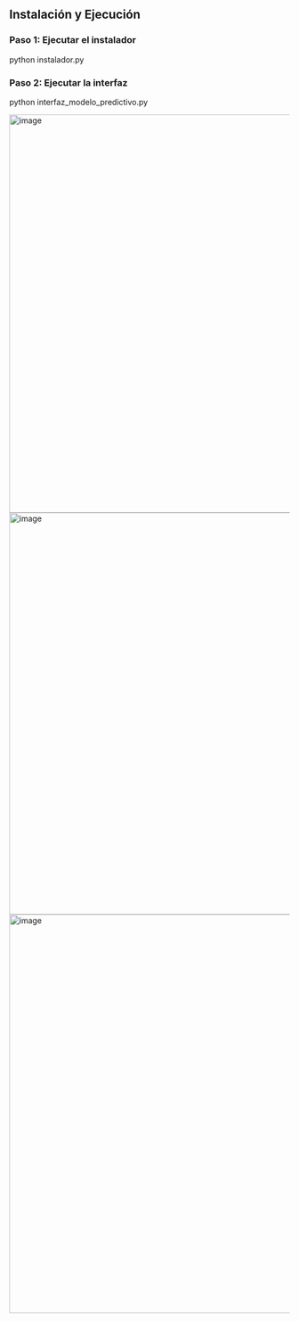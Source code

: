 ## Instalación y Ejecución

### Paso 1: Ejecutar el instalador
python instalador.py

### Paso 2: Ejecutar la interfaz
python interfaz_modelo_predictivo.py

<img width="1365" height="714" alt="image" src="https://github.com/user-attachments/assets/b66df13d-1f93-4d61-ac8a-9fc51f05c4de" />

<img width="1365" height="721" alt="image" src="https://github.com/user-attachments/assets/fc3aa632-4ba7-42a8-b705-147412f796f7" />

<img width="1365" height="715" alt="image" src="https://github.com/user-attachments/assets/b4991d58-b4a9-4a2c-8b24-59cf0ffe848d" />
